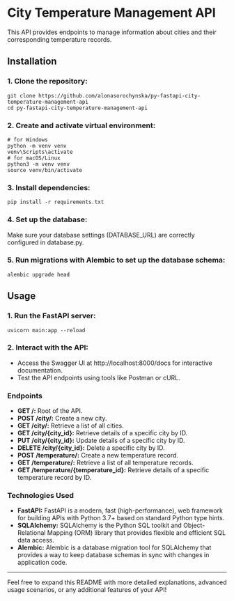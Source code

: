 # City Temperature Management API
This API provides endpoints to manage information about cities and their corresponding temperature records.

## Installation

### 1. Clone the repository:

```shell
git clone https://github.com/alonasorochynska/py-fastapi-city-temperature-management-api
cd py-fastapi-city-temperature-management-api
```

### 2. Create and activate virtual environment:

```shell
# for Windows
python -m venv venv
venv\Scripts\activate
# for macOS/Linux
python3 -m venv venv
source venv/bin/activate
```

### 3. Install dependencies:

```shell
pip install -r requirements.txt
```

### 4. Set up the database:

Make sure your database settings (DATABASE_URL) are correctly configured in database.py.

### 5. Run migrations with Alembic to set up the database schema:

```shell
alembic upgrade head
```

## Usage

### 1. Run the FastAPI server:

```shell
uvicorn main:app --reload
```

### 2. Interact with the API:

* Access the Swagger UI at http://localhost:8000/docs for interactive documentation.
* Test the API endpoints using tools like Postman or cURL.

### Endpoints

* <b>GET /:</b> Root of the API.
* <b>POST /city/:</b> Create a new city.
* <b>GET /city/:</b> Retrieve a list of all cities.
* <b>GET /city/{city_id}:</b> Retrieve details of a specific city by ID.
* <b>PUT /city/{city_id}:</b> Update details of a specific city by ID.
* <b>DELETE /city/{city_id}:</b> Delete a specific city by ID.
* <b>POST /temperature/:</b> Create a new temperature record.
* <b>GET /temperature/:</b> Retrieve a list of all temperature records.
* <b>GET /temperature/{temperature_id}:</b> Retrieve details of a specific temperature record by ID.

### Technologies Used
* <b>FastAPI:</b> FastAPI is a modern, fast (high-performance), web framework for building APIs with Python 3.7+ based on standard Python type hints.
* <b>SQLAlchemy:</b> SQLAlchemy is the Python SQL toolkit and Object-Relational Mapping (ORM) library that provides flexible and efficient SQL data access.
* <b>Alembic:</b> Alembic is a database migration tool for SQLAlchemy that provides a way to keep database schemas in sync with changes in application code.
<hr>
Feel free to expand this README with more detailed explanations, advanced usage scenarios, or any additional features of your API!